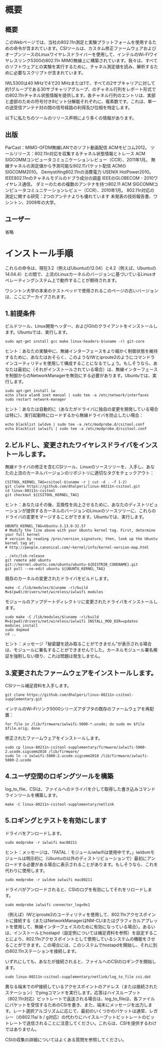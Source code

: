 # 概要

## 概要

このWebページでは、当社の802.11n測定と実験プラットフォームを使用するための命令が含まれています。CSIツールは、カスタム修正ファームウェアおよびオープンソースのLinuxワイヤレスドライバーを使用して、インテルのWi-Fiワイヤレスリンク5300の802.11n MIMO無線上に構築されています。我々は、すべてのソフトウェアとの実験を実行するために、チャネル測定値を読み、解析するために必要なスクリプトが含まれています。

IWL5300は40 MHzで4で20 MHzまたは1で、すべての2サブキャリアに対して約1グループである30サブキャリアグループ、のチャネル行列をレポート形式での802.11nチャネル状態情報を提供します。各チャネル行列のエントリは、実部と虚部のための符号付き8ビット分解能それぞれに、複素数です。これは、単一の送受信アンテナ対の間の信号経路の利得及び位相を特定します。

以下に私たちのツールのリリース声明により多くの情報があります。

## 出版

ParCast：MIMO-OFDM無線LANでのソフト動画配信
ACMモビコム2012。
ツールリリース：802.11n対応を収集するチャネル状態情報とトレース
ACM SIGCOMMコンピュータコミュニケーションレビュー（CCR）、2011年1月。
無線チャネルの測定値から予測可能な802.11パケット配信
ACMのSIGCOMM2010。
Demystifing802.11nの消費電力
USENIX HotPower2010。
IEEE802.11nのチャネルモデルのドプラ成分の調査
IEEEのGLOBECOM - 2010ワイヤレス通信。
ダミーのための複数のアンテナを持つ802.11
ACM SIGCOMMコンピュータコミュニケーションレビュー（CCR）、2010年1月。
802.11n対応の測定に関する研究：2つのアンテナよりも優れています
未発表の技術報告書、ワシントン、2009年の大学。

## ユーザー

省略

# インストール手順

これらの命令は、現在3.2（例えばUbuntuの12.04）と4.2（例えば、Ubuntuの14.04.4）との間で、上流のLinuxカーネルのバージョンに基づいているLinuxオペレーティングシステム上で動作することが期待されます。

ワシントン大学の本来のテストベッドで使用されるこのページの古いバージョンは、ここにアーカイブされます。

## 1.前提条件

ビルドツール、Linux開発ヘッダー、およびGitのクライアントをインストールします。Ubuntuでは、実行します。

```
sudo apt-get install gcc make linux-headers-$(uname -r) git-core
```

ヒント：あなたの実験中に、無線インターフェースをより細かく制御状態を維持するために、あなたはおそらく、このようなIWとiproute2のようにコマンドラインユーティリティを使用して構成することになるでしょう。もしそうなら、あなたは最初に（それがインストールされている場合）は、無線インターフェースを制御からのNetworkManagerを無効にする必要があります。Ubuntuでは、実行します。

```
sudo apt-get install iw
echo iface wlan0 inet manual | sudo tee -a /etc/network/interfaces
sudo restart network-manager
```

ヒント：あなたは自動的に（あなたがドライバに独自の変更を開発している場合は特に）、実行起動時にロードするから無線ドライバを防止したい場合：

```
echo blacklist iwldvm | sudo tee -a /etc/modprobe.d/csitool.conf
echo blacklist iwlwifi | sudo tee -a /etc/modprobe.d/csitool.conf
```

## 2.ビルドし、変更されたワイヤレスドライバをインストールします。

無線ドライバの修正を含むCSIツール、Linuxのソースツリーを、入手し、あなたの上流のカーネルバージョンのリポジトリに適切なタグをチェックアウト：

```
CSITOOL_KERNEL_TAG=csitool-$(uname -r | cut -d . -f 1-2)
git clone https://github.com/dhalperi/linux-80211n-csitool.git
cd linux-80211n-csitool
git checkout ${CSITOOL_KERNEL_TAG}
```

ヒント：あなたはその後、互換性を向上させるために、あなたのディストリビューションが提供するカーネルのバージョンのLinuxのソースツリーに、これらのドライバの変更をマージすることができます。Ubuntuでは、実行します。

```
UBUNTU_KERNEL_TAG=Ubuntu-3.13.0-32.57
# Modify the line above with your Ubuntu kernel tag. First, determine your full kernel
# version by reading /proc/version_signature; then, look up the Ubuntu kernel tag at:
# http://people.canonical.com/~kernel/info/kernel-version-map.html

. /etc/lsb-release
git remote add ubuntu git://kernel.ubuntu.com/ubuntu/ubuntu-${DISTRIB_CODENAME}.git
git pull --no-edit ubuntu ${UBUNTU_KERNEL_TAG}
```

既存のカーネルの変更されたドライバをビルドします。

```
make -C /lib/modules/$(uname -r)/build M=$(pwd)/drivers/net/wireless/iwlwifi modules
```

モジュールのアップデートディレクトリに変更されたドライバをインストールします。

```
sudo make -C /lib/modules/$(uname -r)/build M=$(pwd)/drivers/net/wireless/iwlwifi INSTALL_MOD_DIR=updates modules_install
sudo depmod
cd ..
```

ヒント：メッセージ「秘密鍵を読み取ることができません"が表示される場合は、モジュールに署名することができませんでした。カーネルモジュール署名検証を強制しない限り、これは問題は発生しません。

## 3.変更されたファームウェアをインストールします。

CSIツール補足資料を入手します。

```
git clone https://github.com/dhalperi/linux-80211n-csitool-supplementary.git
```

インテルのWi-Fiリンク5000シリーズアダプタの既存のファームウェアを再配置：

```
for file in /lib/firmware/iwlwifi-5000-*.ucode; do sudo mv $file $file.orig; done
```

修正されたファームウェアをインストールします。

```
sudo cp linux-80211n-csitool-supplementary/firmware/iwlwifi-5000-2.ucode.sigcomm2010 /lib/firmware/
sudo ln -s iwlwifi-5000-2.ucode.sigcomm2010 /lib/firmware/iwlwifi-5000-2.ucode
```

## 4.ユーザ空間のロギングツールを構築

log_to_file、CSIは、ファイルへのドライバを介して取得した書き込みコマンドラインツールを構築します。

```
make -C linux-80211n-csitool-supplementary/netlink
```

## 5.ロギングとテストを有効にします

ドライバをアンロードします。

```
sudo modprobe -r iwlwifi mac80211
```

ヒント：メッセージは、「FATAL：モジュールiwlwifiは使用中です。」iwldvmモジュールは明示的に（Ubuntuの以外のディストリビューションで）最初にアンロードする必要がある場合に表示されることがあります。もしそうなら、これを代わりに使用します。

```
sudo modprobe -r iwldvm iwlwifi mac80211
```

ドライバがアンロードされると、CSIのログを有効にしてそれをリロードします。

```
sudo modprobe iwlwifi connector_log=0x1
```

（例えば）IWとiproute2のユーティリティを使用して、802.11nアクセスポイントに接続する（またはNetworkManagerはNM-CLIまたはグラフィカルアプレットを使用して、無線インターフェイスのために有効になっている場合）。あるいは、インストールとhostapd（設定例については補足資料を参照）を設定することにより、802.11nアクセスポイントとして使用しているシステムの機能をさせることができます。この場合には、このシステムでhostapdを開始し、それに別の802.11nステーションを接続します。

いずれにしても、あなたが接続されると、ファイルへのCSIのロギングを開始します。

```
sudo linux-80211n-csitool-supplementary/netlink/log_to_file csi.dat
```

異なる端末でのIP接続しているアクセスポイントのアドレス（または接続されたステーション）でpingコマンドを実行します。応答はハイスループット（802.11n対応）ビットレートで返送される場合は、log_to_fileは、各ファイルにパケットを受信するためのCSIを書き、また、端末にメッセージを出力します。レート選択アルゴリズムに応じて、最初のいくつかのパケットは通常、レガシー（の802.11a/ b / g対応）の代わりにハイスループットビットレートのビットレートで送信されることに注意してください。これらは、CSIを提供するわけではありません。

CSIの収集の詳細についてはよくある質問を参照してください。